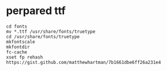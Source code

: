 # perpared ttf
    cd fonts
    mv *.ttf /usr/share/fonts/truetype
    cd /usr/share/fonts/truetype
    mkfontscale
    mkfontdir
    fc-cache
    xset fp rehash
    https://gist.github.com/matthewhartman/7b1661dbe6ff26a231e4